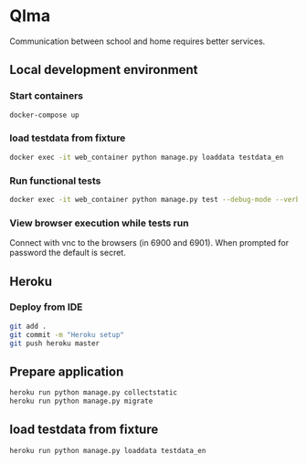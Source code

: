 # Qlma

Communication between school and home requires better services.

## Local development environment

### Start containers
```bash
docker-compose up
```

### load testdata from fixture
```bash
docker exec -it web_container python manage.py loaddata testdata_en
```

### Run functional tests
```bash
docker exec -it web_container python manage.py test --debug-mode --verbosity 2
```

### View browser execution while tests run
Connect with vnc to the browsers (in 6900 and 6901). When prompted for password the default is secret.

## Heroku

### Deploy from IDE
```bash
git add .
git commit -m "Heroku setup"
git push heroku master
```

## Prepare application
```bash
heroku run python manage.py collectstatic
heroku run python manage.py migrate
```

## load testdata from fixture
```bash
heroku run python manage.py loaddata testdata_en
```